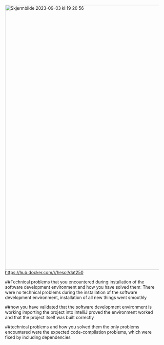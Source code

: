 <img width="866" alt="Skjermbilde 2023-09-03 kl  19 20 56" src="https://github.com/h586613/a1dat250/assets/54099085/b43fef35-b2db-412d-b85d-7a8692adc1e9">https://hub.docker.com/r/hesol/dat250

##Technical problems that you encountered during installation of the software development environment and how you have solved them:
There were no technical problems during the installation of the software development environment, installation of all new things went smoothly

##how you have validated that the software development environment is working
importing the project into IntelliJ proved the environment worked and that the project itself was built correctly

##technical problems and how you solved them
the only problems encountered were the expected code-compilation problems, which were fixed by including dependencies


